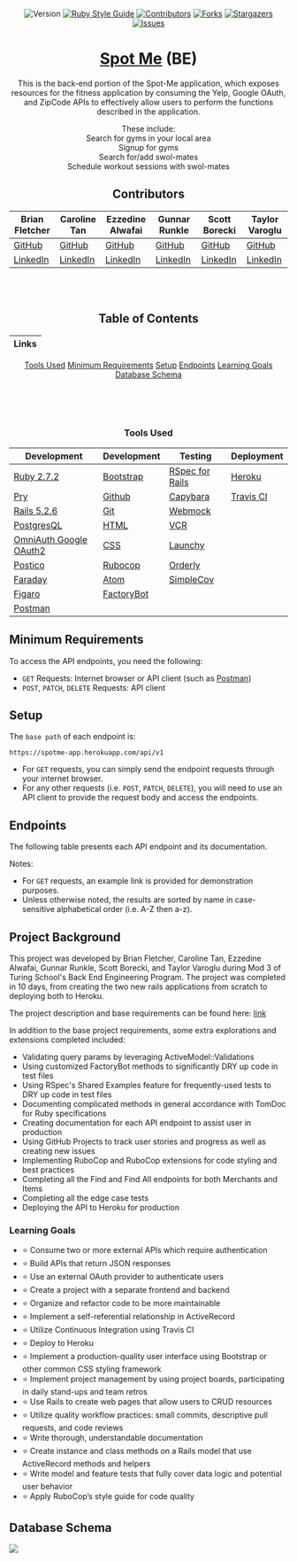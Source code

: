 <div align="center">
 


![Version][version-badge]
[![Ruby Style Guide][rubocop-badge]][rubocop-url]
[![Contributors][contributors-badge]][contributors-url]
[![Forks][forks-badge]][forks-url]
[![Stargazers][stars-badge]][stars-url]
[![Issues][issues-badge]][issues-url]

# [Spot Me](https://spotme-app-api.herokuapp.com/) (BE) 
 
This is the back-end portion of the Spot-Me application, which exposes resources for the fitness application by consuming the Yelp, Google OAuth, and ZipCode APIs to effectively allow users to perform the functions described in the application.  


These include:<br/>
Search for gyms in your local area<br/>
Signup for gyms <br/>
Search for/add swol-mates<br/>
Schedule workout sessions with swol-mates<br/>
 

 
 ## Contributors

|Brian Fletcher|Caroline Tan|Ezzedine Alwafai|Gunnar Runkle|Scott Borecki|Taylor Varoglu
|--- |--- |--- |--- |--- |--- |
|[GitHub](https://github.com/bfl3tch)|[GitHub](https://github.com/carolinectan)|[GitHub](https://github.com/ealwafai)|[GitHub](https://github.com/gunnarrunner)|[GitHub](https://github.com/Scott-Borecki)|[GitHub](https://github.com/tvaroglu)
|[LinkedIn](https://www.linkedin.com/in/bfl3tch/)|[LinkedIn](https://www.linkedin.com/in/carolinectan/)|[LinkedIn](https://www.linkedin.com/in/ezzedine-alwafai/)|[LinkedIn](https://www.linkedin.com/in/gunnar-runkle/)|[LinkedIn](https://www.linkedin.com/in/scott-borecki/)|[LinkedIn](https://www.linkedin.com/in/taylorvaroglu/)

<br/><br/>
 
</div>

 <div align="center">
 
## Table of Contents
|Links
|--- |
[Tools Used](#tools-used)
[Minimum Requirements](#minimum-requirements)
[Setup](#setup)
[Endpoints](#endpoints)
[Learning Goals](#learning-goals)
[Database Schema](#database-schema)


  <br/><br/><br/>
 ### Tools Used
  
  |Development|Development|Testing|Deployment
  |--- |--- |--- |--- |
  |[Ruby 2.7.2](https://www.ruby-lang.org/en/downloads/)|[Bootstrap](https://rubygems.org/gems/bootstrap/versions/4.0.0)|[RSpec for Rails](https://github.com/rspec/rspec-rails)|[Heroku](http://virtual-watch-party.herokuapp.com)|
  |[Pry](https://rubygems.org/gems/pry/versions/0.10.3)|[Github](https://desktop.github.com/)|[Capybara](https://github.com/teamcapybara/capybara)|[Travis CI](https://travis-ci.org/)|
  |[Rails 5.2.6](https://rubygems.org/gems/rails/versions/5.2.6)|[Git](https://git-scm.com/book/en/v2/Getting-Started-First-Time-Git-Setup)|[Webmock](https://github.com/bblimke/webmock)
  |[PostgresQL](https://www.postgresql.org/)|[HTML](https://developer.mozilla.org/en-US/docs/Web/HTML)|[VCR](https://github.com/vcr/vcr)
  |[OmniAuth Google OAuth2](https://github.com/zquestz/omniauth-google-oauth2)|[CSS](https://developer.mozilla.org/en-US/docs/Web/CSS)|[Launchy](https://rubygems.org/gems/launchy/versions/2.4.3)
  |[Postico](https://eggerapps.at/postico/)|[Rubocop](https://rubygems.org/gems/rubocop/versions/0.39.0)|[Orderly](https://github.com/jmondo/orderly)
  |[Faraday](https://github.com/lostisland/faraday)|[Atom](https://atom.io/)|[SimpleCov](https://rubygems.org/gems/simplecov/versions/0.12.0)
  |[Figaro](https://github.com/laserlemon/figaro)|[FactoryBot](https://github.com/thoughtbot/factory_bot)
  |[Postman](https://www.postman.com/product/rest-client/)|

</div>

## Minimum Requirements
To access the API endpoints, you need the following:
- `GET` Requests: Internet browser or API client (such as [Postman][postman-url])
- `POST`, `PATCH`, `DELETE` Requests: API client

## Setup

The `base path` of each endpoint is:

```
https://spotme-app.herokuapp.com/api/v1
```

- For `GET` requests, you can simply send the endpoint requests through your internet browser.  
- For any other requests (i.e. `POST`, `PATCH`, `DELETE`), you will need to use an API client to provide the request body and access the endpoints.

## Endpoints

The following table presents each API endpoint and its documentation.  

Notes:
- For `GET` requests, an example link is provided for demonstration purposes.  
- Unless otherwise noted, the results are sorted by name in case-sensitive alphabetical order (i.e. A-Z then a-z).

<!-- Endpoint | Docs | Example
---------|------|--------
**Merchants** | [docs][merchants-endpoints-link]
Get All Merchants | [docs][get-all-merchants-docs] | [example][get-all-merchants-ex]
Get One Merchant | [docs][get-one-merchant-docs] | [example][get-one-merchant-ex]
**Items** | [docs][items-endpoints-link]
Get All Items | [docs][get-all-items-docs] | [example][get-all-items-ex]
Get One Item | [docs][get-one-item-docs] | [example][get-one-item-ex]
Create an Item | [docs][create-an-item-docs]
Update an Item | [docs][update-an-item-docs]
Destroy an Item | [docs][delete-an-item-docs]
**Relationships** | [docs][relationship-endpoints-link]
Get a Merchant's Items | [docs][get-a-merchants-items-docs] | [example][get-a-merchants-items-ex]
Get an Item's Merchant | [docs][get-an-items-merchant-docs] | [example][get-an-items-merchant-ex]
**Search** | [docs][search-endpoints-link]
Find All Items | [docs][find-all-items-docs] | [example][find-all-items-ex]
Find One Item | [docs][find-one-item-docs] | [example][find-one-item-ex]
Find All Merchants | [docs][find-all-merchants-docs] | [example][find-all-merchants-ex]
Find One Merchant | [docs][find-one-merchant-docs] | [example][find-one-merchant-ex]
**Business Intelligence** | [docs][bi-endpoints-link]
Items by Most Revenue | [docs][get-items-with-most-revenue-docs] | [example][get-items-with-most-revenue-ex]
Merchants with Most Revenue | [docs][get-merchants-with-most-revenue-docs] | [example][get-merchants-with-most-revenue-ex]
Merchants with Most Items Sold | [docs][get-merchants-with-most-items-sold-docs] | [example][get-merchants-with-most-items-sold-ex]
Total Revenue for a Given Merchant | [docs][get-total-revenue-for-merchant-docs] | [example][get-total-revenue-for-merchant-ex]
 -->
## Project Background

This project was developed by Brian Fletcher, Caroline Tan, Ezzedine Alwafai, Gunnar Runkle, Scott Borecki, and Taylor Varoglu during Mod 3 of Turing School's Back End Engineering Program.  The project was completed in 10 days, from creating the two new rails applications from scratch to deploying both to Heroku.

The project description and base requirements can be found here: [link][consultancy-home]

In addition to the base project requirements, some extra explorations and extensions completed included:

- Validating query params by leveraging ActiveModel::Validations
- Using customized FactoryBot methods to significantly DRY up code in test files
- Using RSpec's Shared Examples feature for frequently-used tests to DRY up code in test files
- Documenting complicated methods in general accordance with TomDoc for Ruby specifications
- Creating documentation for each API endpoint to assist user in production
- Using GitHub Projects to track user stories and progress as well as creating new issues
- Implementing RuboCop and RuboCop extensions for code styling and best practices
- Completing all the Find and Find All endpoints for both Merchants and Items
- Completing all the edge case tests
- Deploying the API to Heroku for production

 
### Learning Goals
  
  - ⭐ Consume two or more external APIs which require authentication
  - ⭐ Build APIs that return JSON responses
  - ⭐ Use an external OAuth provider to authenticate users
  - ⭐ Create a project with a separate frontend and backend
  - ⭐ Organize and refactor code to be more maintainable
  - ⭐ Implement a self-referential relationship in ActiveRecord
  - ⭐ Utilize Continuous Integration using Travis CI
  - ⭐ Deploy to Heroku
  - ⭐ Implement a production-quality user interface using Bootstrap or other common CSS styling framework
  - ⭐ Implement project management by using project boards, participating in daily stand-ups and team retros
  - ⭐ Use Rails to create web pages that allow users to CRUD resources
  - ⭐ Utilize quality workflow practices: small commits, descriptive pull requests, and code reviews
  - ⭐ Write thorough, understandable documentation
  - ⭐ Create instance and class methods on a Rails model that use ActiveRecord methods and helpers
  - ⭐ Write model and feature tests that fully cover data logic and potential user behavior
  - ⭐ Apply RuboCop’s style guide for code quality
  

## Database Schema

<img src="https://user-images.githubusercontent.com/74567704/133355636-6dc4278a-bb77-45f2-a277-7899632c85d2.png">

<!-- Top Level Badges and Links -->
[rubocop-badge]: https://img.shields.io/badge/code_style-rubocop-brightgreen.svg?style=flat-square
[rubocop-url]: https://github.com/rubocop/rubocop
[version-badge]: https://img.shields.io/badge/API_version-V1-or.svg?&style=flat-square&logoColor=white
[contributors-badge]: https://img.shields.io/github/contributors/tvaroglu/spot_me_backend.svg?style=flat-square
[contributors-url]: https://github.com/tvaroglu/spot_me_backend/graphs/contributors
[forks-badge]: https://img.shields.io/github/forks/tvaroglu/spot_me_backend.svg?style=flat-square
[forks-url]: https://github.com/tvaroglu/spot_me_backend/network/members
[stars-badge]: https://img.shields.io/github/stars/tvaroglu/spot_me_backend.svg?style=flat-square
[stars-url]: https://github.com/tvaroglu/spot_me_backend/stargazers
[issues-badge]: https://img.shields.io/github/issues/tvaroglu/spot_me_backend.svg?style=flat-square
[issues-url]: https://github.com/tvaroglu/spot_me_backend/issues

<!-- Docs -->
[merchants-endpoints-link]: /doc/merchants_endpoints.md
[get-all-merchants-docs]: /doc/merchants_endpoints.md#get-all-merchants
[get-one-merchant-docs]: /doc/merchants_endpoints.md#get-one-merchant
[items-endpoints-link]: /doc/items_endpoints.md
[get-all-items-docs]: /doc/items_endpoints.md#get-all-items
[get-one-item-docs]: /doc/items_endpoints.md#get-one-item
[create-an-item-docs]: /doc/items_endpoints.md#create-an-item
[update-an-item-docs]: /doc/items_endpoints.md#update-an-item
[delete-an-item-docs]: /doc/items_endpoints.md#delete-an-item
[relationship-endpoints-link]: /doc/relationship_endpoints.md
[get-a-merchants-items-docs]: /doc/relationship_endpoints.md#get-a-merchants-items
[get-an-items-merchant-docs]: /doc/relationship_endpoints.md#get-an-items-merchant
[search-endpoints-link]: /doc/search_endpoints.md
[find-all-items-docs]: /doc/search_endpoints.md#find-all-items
[find-one-item-docs]: /doc/search_endpoints.md#find-one-item
[find-all-merchants-docs]: /doc/search_endpoints.md#find-all-merchants
[find-one-merchant-docs]: /doc/search_endpoints.md#find-one-merchant
[bi-endpoints-link]: /doc/business_intelligence_endpoints.md
[get-items-with-most-revenue-docs]: /doc/business_intelligence_endpoints.md#get-items-with-most-revenue
[get-merchants-with-most-revenue-docs]: /doc/business_intelligence_endpoints.md#get-merchants-with-most-revenue
[get-merchants-with-most-items-sold-docs]: /doc/business_intelligence_endpoints.md#get-merchants-with-most-items-sold
[get-total-revenue-for-merchant-docs]: /doc/business_intelligence_endpoints.md#get-total-revenue-for-a-merchant

<!-- Examples -->
[get-all-merchants-ex]: https://rails-engine-scott-borecki.herokuapp.com/api/v1/merchants?page=1&per_page=3
[get-one-merchant-ex]: https://rails-engine-scott-borecki.herokuapp.com/api/v1/merchants/42
[get-all-items-ex]: https://rails-engine-scott-borecki.herokuapp.com/api/v1/items?per_page=3
[get-one-item-ex]: https://rails-engine-scott-borecki.herokuapp.com/api/v1/items/179
[get-a-merchants-items-ex]: https://rails-engine-scott-borecki.herokuapp.com/api/v1/merchants/33/items
[get-an-items-merchant-ex]: https://rails-engine-scott-borecki.herokuapp.com/api/v1/items/209/merchant
[find-all-items-ex]: https://rails-engine-scott-borecki.herokuapp.com/api/v1/items/find_all?min_price=94.99&max_price=99.99
[find-one-item-ex]: https://rails-engine-scott-borecki.herokuapp.com/api/v1/items/find?min_price=94.99&max_price=99.99
[find-all-merchants-ex]: https://rails-engine-scott-borecki.herokuapp.com/api/v1/merchants/find_all?name=ILL
[find-one-merchant-ex]: https://rails-engine-scott-borecki.herokuapp.com/api/v1/merchants/find?name=ILL
[get-items-with-most-revenue-ex]: https://rails-engine-scott-borecki.herokuapp.com/api/v1/revenue/items?quantity=3
[get-merchants-with-most-revenue-ex]: https://rails-engine-scott-borecki.herokuapp.com/api/v1/revenue/merchants?quantity=3
[get-merchants-with-most-items-sold-ex]: https://rails-engine-scott-borecki.herokuapp.com/api/v1/merchants/most_items?quantity=3
[get-total-revenue-for-merchant-ex]: https://rails-engine-scott-borecki.herokuapp.com/api/v1/revenue/merchants/42

<!-- Links -->
[Repository]: https://github.com/tvaroglu/spot_me_backend
[postman-url]: https://www.postman.com/
[consultancy-home]: https://backend.turing.edu/module3/projects/consultancy/

<!-- Badges -->
[github-follow-badge]: https://img.shields.io/github/followers/scott-borecki?label=follow&style=social
[gmail-badge]: https://img.shields.io/badge/gmail-scottborecki@gmail.com-green?style=flat&logo=gmail&logoColor=white&color=white&labelColor=EA4335
[linkedin-badge]: https://img.shields.io/badge/Scott--Borecki-%23OpenToWork-green?style=flat&logo=Linkedin&logoColor=white&color=success&labelColor=0A66C2

<!-- Images -->
[github-avatar]: https://avatars.githubusercontent.com/u/79381792?s=100
